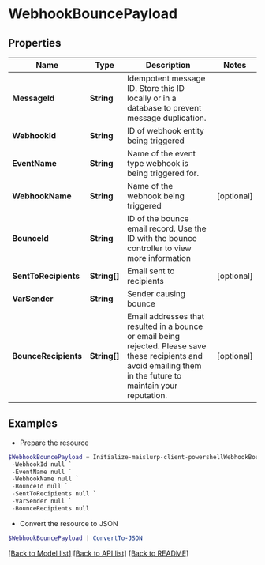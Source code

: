 # WebhookBouncePayload
## Properties

Name | Type | Description | Notes
------------ | ------------- | ------------- | -------------
**MessageId** | **String** | Idempotent message ID. Store this ID locally or in a database to prevent message duplication. | 
**WebhookId** | **String** | ID of webhook entity being triggered | 
**EventName** | **String** | Name of the event type webhook is being triggered for. | 
**WebhookName** | **String** | Name of the webhook being triggered | [optional] 
**BounceId** | **String** | ID of the bounce email record. Use the ID with the bounce controller to view more information | 
**SentToRecipients** | **String[]** | Email sent to recipients | [optional] 
**VarSender** | **String** | Sender causing bounce | 
**BounceRecipients** | **String[]** | Email addresses that resulted in a bounce or email being rejected. Please save these recipients and avoid emailing them in the future to maintain your reputation. | [optional] 

## Examples

- Prepare the resource
```powershell
$WebhookBouncePayload = Initialize-maislurp-client-powershellWebhookBouncePayload  -MessageId null `
 -WebhookId null `
 -EventName null `
 -WebhookName null `
 -BounceId null `
 -SentToRecipients null `
 -VarSender null `
 -BounceRecipients null
```

- Convert the resource to JSON
```powershell
$WebhookBouncePayload | ConvertTo-JSON
```

[[Back to Model list]](../README#documentation-for-models) [[Back to API list]](../README#documentation-for-api-endpoints) [[Back to README]](../README)

